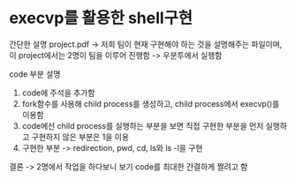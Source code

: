 # execvp를 활용한 shell구현


간단한 설명
project.pdf
-> 저희 팀이 현재 구현해야 하는 것을 설명해주는 파일이며, 이 project에서는 2명이 팀을 이루어 진행함
-> 우분투에서 실행함

code 부분 설명
1. code에 주석을 추가함 
2. fork함수를 사용해 child process를 생성하고, child process에서 execvp()를 이용함
3. code에선 child process를 실행하는 부분을 보면 직접 구현한 부분을 먼저 실행하고 구현하지 않은 부분은 1을 이용
4. 구현한 부분 -> redirection, pwd, cd, ls와 ls -l을 구현


결론
-> 2명에서 작업을 하다보니 보기 code를 최대한 간결하게 짤려고 함
